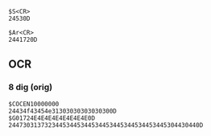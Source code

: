 ```
$S<CR>
24530D

$Ar<CR>
2441720D
```
## OCR
### 8 dig (orig)
```
$COCEN10000000
24434f43454e31303030303030300D
$G01724E4E4E4E4E4E4E4E0D
24473031373234453445344534453445344534453445304430440D
```
